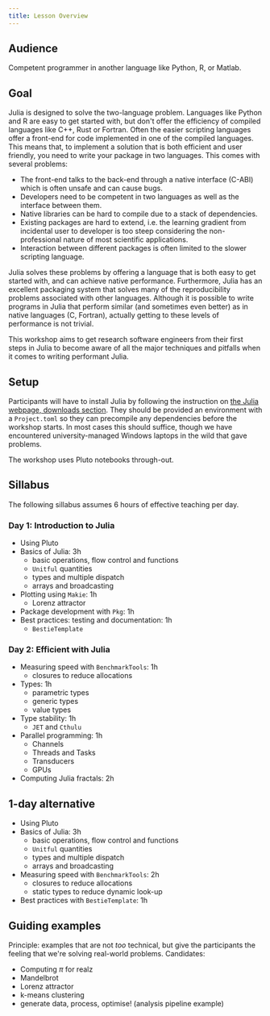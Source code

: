 ```yaml
---
title: Lesson Overview
---
```


## Audience

Competent programmer in another language like Python, R, or Matlab.

## Goal

Julia is designed to solve the two-language problem. Languages like Python and R are easy to get started with, but don't offer the efficiency of compiled languages like C++, Rust or Fortran. Often the easier scripting languages offer a front-end for code implemented in one of the compiled languages. This means that, to implement a solution that is both efficient and user friendly, you need to write your package in two languages. This comes with several problems:

- The front-end talks to the back-end through a native interface (C-ABI) which is often unsafe and can cause bugs.
- Developers need to be competent in two languages as well as the interface between them.
- Native libraries can be hard to compile due to a stack of dependencies.
- Existing packages are hard to extend, i.e. the learning gradient from incidental user to developer is too steep considering the non-professional nature of most scientific applications.
- Interaction between different packages is often limited to the slower scripting language.

Julia solves these problems by offering a language that is both easy to get started with, and can achieve native performance. Furthermore, Julia has an excellent packaging system that solves many of the reproducibility problems associated with other languages. Although it is possible to write programs in Julia that perform similar (and sometimes even better) as in native languages (C, Fortran), actually getting to these levels of performance is not trivial.

This workshop aims to get research software engineers from their first steps in Julia to become aware of all the major techniques and pitfalls when it comes to writing performant Julia.

## Setup

Participants will have to install Julia by following the instruction on [the Julia webpage, downloads section](https://julialang.org/downloads/). They should be provided an environment with a `Project.toml` so they can precompile any dependencies before the workshop starts. In most cases this should suffice, though we have encountered university-managed Windows laptops in the wild that gave problems.

The workshop uses Pluto notebooks through-out.

## Sillabus

The following sillabus assumes 6 hours of effective teaching per day.

### Day 1: Introduction to Julia

- Using Pluto
- Basics of Julia: 3h
  - basic operations, flow control and functions
  - `Unitful` quantities
  - types and multiple dispatch
  - arrays and broadcasting
- Plotting using `Makie`: 1h
  - Lorenz attractor
- Package development with `Pkg`: 1h
- Best practices: testing and documentation: 1h
  - `BestieTemplate`

### Day 2: Efficient with Julia

- Measuring speed with `BenchmarkTools`: 1h
  - closures to reduce allocations
- Types: 1h
  - parametric types
  - generic types
  - value types
- Type stability: 1h
  - `JET` and `Cthulu`
- Parallel programming: 1h
  - Channels
  - Threads and Tasks
  - Transducers
  - GPUs
- Computing Julia fractals: 2h

## 1-day alternative

- Using Pluto
- Basics of Julia: 3h
  - basic operations, flow control and functions
  - `Unitful` quantities
  - types and multiple dispatch
  - arrays and broadcasting
- Measuring speed with `BenchmarkTools`: 2h
  - closures to reduce allocations
  - static types to reduce dynamic look-up
- Best practices with `BestieTemplate`: 1h

## Guiding examples

Principle: examples that are not *too* technical, but give the participants the feeling that we're solving real-world problems. Candidates:

- Computing $\pi$ for realz
- Mandelbrot
- Lorenz attractor
- k-means clustering
- generate data, process, optimise! (analysis pipeline example)
